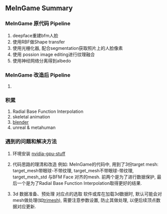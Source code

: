 ## MeInGame Summary

### MeInGame 原代码 Pipeline
1. deepface重建bfm人脸
2. 使用RBF做Shape transfer
3. 使用光栅化器, 配合segmentation获取照片上的人脸像素
4. 使用 possion image editing进行纹理融合
5. 使用神经网络分离得到albedo

### MeInGame 改造后 Pipeline
1. 

### 积累
1. Radial Base Function Interpolation
2. skeletal animation
3. [blender](blender.md)
4. unreal & metahuman


### 遇到的问题和解决方法
1. 环境安装
    [nvidia-gpu-stuff](nvidia-gpu-stuff.md)

2. 代码思路的理清和改造
    例如: MeInGame的代码中, 用到了3份target mesh: target_mesh带眼球-不带纹理, target_mesh不带眼球-带纹理, target_mesh_std 与BFM Face 对齐的mesh. 前两个是为了进行数据保护, 最后一个是为了Radial Base Function Interpolation取得更好的结果.

3. 3d 数据准备、预处理
    对应点的选取
    软件或库在加载3d数据时, 默认可能会对mesh做处理(如[trimesh](https://trimsh.org/trimesh.html)), 需要注意参数设置, 防止其做处理, 以便后续顶点数据对应更新.
